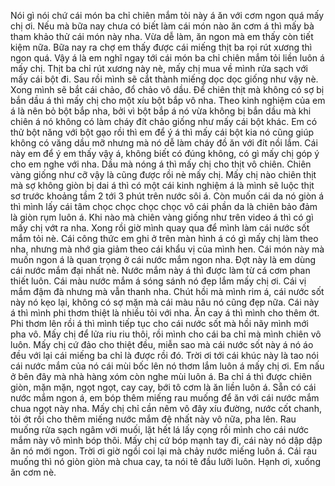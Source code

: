 Nói gì nói chứ cái món ba chỉ chiên mắm tỏi này á ăn với cơm ngon quá mấy chị ơi. Nếu mà bữa nay chưa có biết làm cái món nào ăn cơm á thì mấy bà tham khảo thử cái món này nha. Vừa dễ làm, ăn ngon mà em thấy còn tiết kiệm nữa. Bữa nay ra chợ em thấy được cái miếng thịt ba rọi rút xương thì ngon quá. Vậy á là em nghĩ ngay tới cái món ba chỉ chiên mắm tỏi liền luôn á mấy chị. Thịt ba chỉ rút xương này nè, mấy chị mua về mình rửa sạch với mấy cái bột đi. Sau rồi mình sẽ cắt thành miếng dọc dọc giống như vậy nè. Xong mình sẽ bắt cái chảo, đổ chảo vô dầu. Để chiên thịt mà không có sợ bị bắn dầu á thì mấy chị cho một xíu bột bắp vô nha. Theo kinh nghiệm của em á là nên bỏ bột bắp nha, bởi vì bột bắp á nó vừa không bị bắn dầu mà khi chiên á nó không có làm cháy đít chảo giống như mấy cái bột khác. Em có thử bột năng với bột gạo rồi thì em để ý á thì mấy cái bột kia nó cũng giúp không có văng dầu mỡ nhưng mà nó dễ làm cháy đồ ăn với đít nồi lắm. Cái này em để ý em thấy vậy á, không biết có đúng không, có gì mấy chị góp ý cho em nghe với nha. Dầu mà nóng á thì mấy chị cho thịt vô chiên. Chiên vàng giống như cỡ vậy là cũng được rồi nè mấy chị. Mấy chị nào chiên thịt mà sợ không giòn bị dai á thì có một cái kinh nghiệm á là mình sẽ luộc thịt sơ trước khoảng tầm 2 tới 3 phút trên nước sôi á. Còn muốn cái da nó giòn á thì mình lấy cái tâm chọc chọc chọc chọc vô cái phần da là chiên bảo đảm là giòn rụm luôn á. Khi nào mà chiên vàng giống như trên video á thì có gì mấy chị vớt ra nha. Xong rồi giờ mình quay qua để mình làm cái nước sốt mắm tỏi nè. Cái công thức em ghi ở trên màn hình á có gì mấy chị làm theo nha, nhưng mà nhớ gia giảm theo cái khẩu vị của mình hen. Cái món này mà muốn ngon á là quan trọng ở cái nước mắm ngon nha. Đợt này là em dùng cái nước mắm đại nhất nè. Nước mắm này á thì được làm từ cá cơm phan thiết luôn. Cái màu nước mắm á sóng sánh nó đẹp lắm mấy chị ơi. Cái vị mắm đậm đà nhưng mà vẫn thanh nha. Chút hồi mà mình rim á, cái nước sốt này nó kẹo lại, không có sợ mặn mà cái màu nâu nó cũng đẹp nữa. Cái này á thì mình phi thơm thiệt là nhiều tỏi với nha. Ăn cay á thì mình cho thêm ớt. Phi thơm lên rồi á thì mình tiếp tục cho cái nước sốt mà hồi nãy mình mới pha vô. Mấy chị để lửa riu riu thôi, rồi mình cho cái ba chỉ mà mình chiên vô luôn. Mấy chị cứ đảo cho thiệt đều, miễn sao mà cái nước sốt này á nó áo đều với lại cái miếng ba chỉ là được rồi đó. Trời ơi tới cái khúc này là tao nói cái nước mắm của nó cái mùi bốc lên nó thơm lắm luôn á mấy chị ơi. Em nấu ở bên đây mà nhà hàng xóm còn nghe mùi luôn á. Ba chỉ á thì được chiên giòn, mặn mặn, ngọt ngọt, cay cay, bới tô cơm là ăn liền luôn á. Sẵn có cái nước mắm ngon á, em bóp thêm miếng rau muống để ăn với cái nước mắm chua ngọt này nha. Mấy chị chỉ cần nêm vô đây xíu đường, nước cốt chanh, tỏi ớt rồi cho thêm miếng nước mắm đệ nhất này vô nữa, pha lên. Rau muống rửa sạch ngâm với muối, lặt hết lá lấy cọng rồi mình cho cái nước mắm này vô mình bóp thôi. Mấy chị cứ bóp mạnh tay đi, cái này nó dập dập ăn nó mới ngon. Trời ơi giờ ngồi coi lại mà chảy nước miếng luôn á. Cái rau muống thì nó giòn giòn mà chua cay, ta nói tê đầu lưỡi luôn. Hạnh ơi, xuống ăn cơm nè.